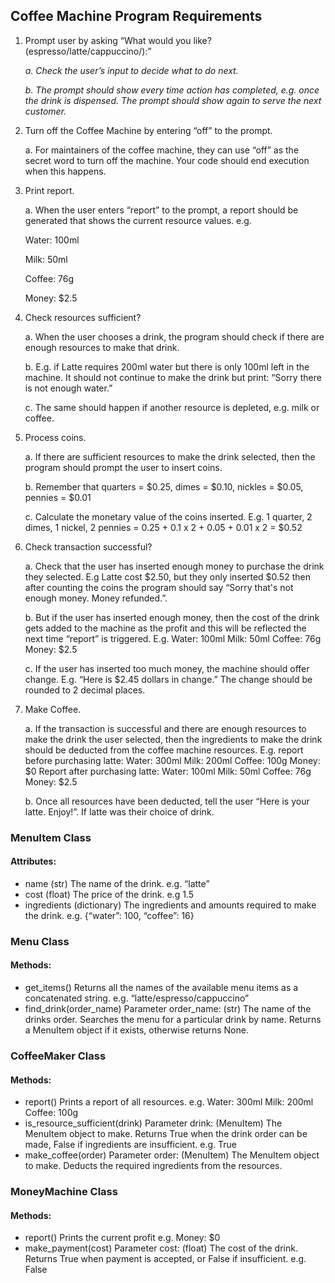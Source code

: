 ## Coffee Machine Program Requirements

1. Prompt user by asking “What would you like? (espresso/latte/cappuccino/):”

    *a. Check the user’s input to decide what to do next.*

    *b. The prompt should show every time action has completed, e.g. once the drink is
dispensed. The prompt should show again to serve the next customer.*

2. Turn off the Coffee Machine by entering “off” to the prompt.

    a. For maintainers of the coffee machine, they can use “off” as the secret word to turn off the machine. Your code should end execution when this happens.

3. Print report.

    a. When the user enters “report” to the prompt, a report should be generated that shows the current resource values. e.g.

    Water: 100ml

    Milk: 50ml

    Coffee: 76g

    Money: $2.5

4. Check resources sufficient?

    a. When the user chooses a drink, the program should check if there are enough resources to make that drink.

    b. E.g. if Latte requires 200ml water but there is only 100ml left in the machine. It should not
continue to make the drink but print: “Sorry there is not enough water.”

    c. The same should happen if another resource is depleted, e.g. milk or coffee.

5. Process coins.

    a. If there are sufficient resources to make the drink selected, then the program should
prompt the user to insert coins.

    b. Remember that quarters = $0.25, dimes = $0.10, nickles = $0.05, pennies = $0.01
    
    c. Calculate the monetary value of the coins inserted. E.g. 1 quarter, 2 dimes, 1 nickel, 2
pennies = 0.25 + 0.1 x 2 + 0.05 + 0.01 x 2 = $0.52

6. Check transaction successful?

    a. Check that the user has inserted enough money to purchase the drink they selected. E.g
Latte cost $2.50, but they only inserted $0.52 then after counting the coins the program
should say “Sorry that's not enough money. Money refunded.”.

    b. But if the user has inserted enough money, then the cost of the drink gets added to the
machine as the profit and this will be reflected the next time “report” is triggered. E.g.
Water: 100ml
Milk: 50ml
Coffee: 76g
Money: $2.5

    c. If the user has inserted too much money, the machine should offer change.
E.g. “Here is $2.45 dollars in change.” The change should be rounded to 2 decimal
places.

7. Make Coffee.

    a. If the transaction is successful and there are enough resources to make the drink the user
selected, then the ingredients to make the drink should be deducted from the coffee
machine resources.
E.g. report before purchasing latte:
Water: 300ml
Milk: 200ml
Coffee: 100g
Money: $0
Report after purchasing latte:
Water: 100ml
Milk: 50ml
Coffee: 76g
Money: $2.5

    b. Once all resources have been deducted, tell the user “Here is your latte. Enjoy!”. If latte
was their choice of drink.


### MenuItem Class

#### Attributes:
- name
(str) The name of the drink.
e.g. “latte”
- cost
(float) The price of the drink.
e.g 1.5
- ingredients
(dictionary) The ingredients and amounts required to make the drink.
e.g. {“water”: 100, “coffee”: 16}

### Menu Class

#### Methods:
- get_items()
Returns all the names of the available menu items as a concatenated string.
e.g. “latte/espresso/cappuccino”
- find_drink(order_name)
Parameter order_name: (str) The name of the drinks order.
Searches the menu for a particular drink by name. Returns a MenuItem object if it exists,
otherwise returns None.

### CoffeeMaker Class

#### Methods:
- report()
Prints a report of all resources.
e.g.
Water: 300ml
Milk: 200ml
Coffee: 100g
- is_resource_sufficient(drink)
Parameter drink: (MenuItem) The MenuItem object to make.
Returns True when the drink order can be made, False if ingredients are insufficient.
e.g.
True
- make_coffee(order)
Parameter order: (MenuItem) The MenuItem object to make.
Deducts the required ingredients from the resources.

### MoneyMachine Class

#### Methods:
- report()
Prints the current profit
e.g.
Money: $0
- make_payment(cost)
Parameter cost: (float) The cost of the drink.
Returns True when payment is accepted, or False if insufficient.
e.g. False